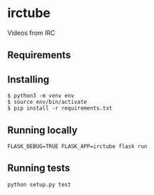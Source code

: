 # irctube #

Videos from IRC

## Requirements ##

## Installing ##

    $ python3 -m venv env
    $ source env/bin/activate
    $ pip install -r requirements.txt

## Running locally ##

    FLASK_DEBUG=TRUE FLASK_APP=irctube flask run

## Running tests ##

    python setup.py test
